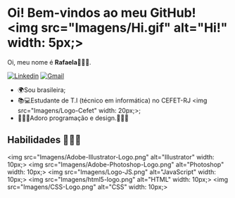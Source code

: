 # Oi! Bem-vindos ao meu GitHub! <img src="Imagens/Hi.gif" alt="Hi!" width: 5px;>

Oi, meu nome é **Rafaela**🙋🏻‍♀️.

[![Linkedin](https://img.shields.io/badge/-LinkedIn-blue?style=flat&logo=Linkedin&logoColor=white)](https://www.linkedin.com/in/rafaela-bezerra-9a7693211/) [![Gmail](https://img.shields.io/badge/-Gmail-c14438?style=flat&logo=Gmail&logoColor=white)](gmail:rafaelabezerra2004@gmail.com)

 - 🌍Sou brasileira;
 - 📚💻Estudante de T.I (técnico em informática) no CEFET-RJ <img src="Imagens/Logo-Cefet" width: 20px;>;
 - 👩🏻‍💻Adoro programação e design.👩🏻‍🎨

## Habilidades 👩🏻‍🎓 

<img src="Imagens/Adobe-Illustrator-Logo.png" alt="Illustrator" width: 10px;> <img src="Imagens/Adobe-Photoshop-Logo.png" alt="Photoshop" width: 10px;> <img src="Imagens/Logo-JS.png" alt="JavaScript" width: 10px;> <img src="Imagens/html5-logo.png" alt="HTML" width: 10px;> <img src="Imagens/CSS-Logo.png" alt="CSS" width: 10px;>